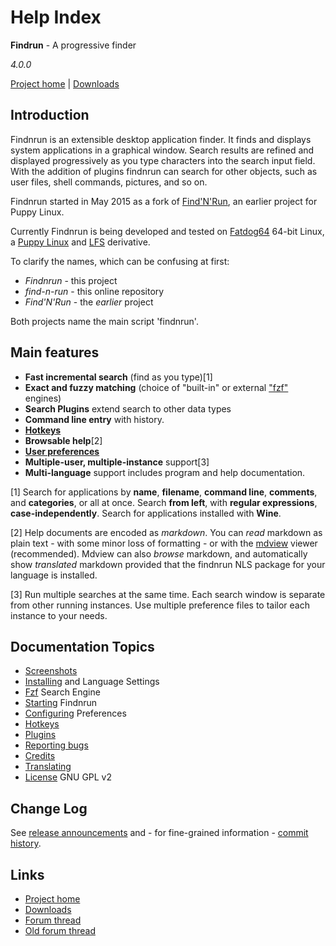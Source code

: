 # Help Index

**Findrun** - A progressive finder

_4.0.0_

[Project home](http://github.com/step-/find-n-run)
   | [Downloads](http://github.com/step-/find-n-run/releases)

## Introduction

Findnrun is an extensible desktop application finder. It finds and
displays system applications in a graphical window. Search results are
refined and displayed progressively as you type characters into the
search input field.  With the addition of plugins findnrun can search
for other objects, such as user files, shell commands, pictures, and so
on.

Findnrun started in May 2015 as a fork of [Find'N'Run](CREDITS.md), an
earlier project for Puppy Linux.

Currently Findnrun is being developed and tested on
[Fatdog64](http://distro.ibiblio.org/fatdog/web/) 64-bit Linux, a
[Puppy Linux](http://puppylinux.com/) and
[LFS](http://www.linuxfromscratch.org/) derivative.

To clarify the names, which can be confusing at first:

 * _Findnrun_ - this project
 * _find-n-run_ - this online repository
 * _Find'N'Run_ - the _earlier_ project

Both projects name the main script 'findnrun'.

## Main features

 * **Fast incremental search** (find as you type)[1]
 * **Exact and fuzzy matching** (choice of "built-in" or external ["fzf"](fzf.md) engines)
 * **Search Plugins** extend search to other data types
 * **Command line entry** with history.
 * **[Hotkeys](hotkey.md)**
 * **Browsable help**[2]
 * **[User preferences](preference.md)**
 * **Multiple-user, multiple-instance** support[3]
 * **Multi-language** support includes program and help documentation.

[1] Search for applications by **name**, **filename**, **command line**,
   **comments**, and **categories**, or all at once. Search **from left**,
   with **regular expressions**, **case-independently**. Search for
   applications installed with **Wine**.

[2] Help documents are encoded as _markdown_. You can _read_ markdown as
   plain text - with some minor loss of formatting - or with the
   [mdview](http://chiselapp.com/user/jamesbond/repository/mdview3/index)
   viewer (recommended). Mdview can also _browse_ markdown, and
   automatically show _translated_ markdown provided that the findnrun
   NLS package for your language is installed.

[3] Run multiple searches at the same time. Each search window is
   separate from other running instances. Use multiple preference
   files to tailor each instance to your needs.

## Documentation Topics

 * [Screenshots](screenshots.md)
 * [Installing](install.md) and Language Settings
 * [Fzf](fzf.md) Search Engine
 * [Starting](running.md) Findnrun
 * [Configuring](preference.md) Preferences
 * [Hotkeys](hotkey.md)
 * [Plugins](plugin.md)
 * [Reporting bugs](issues.md)
 * [Credits](CREDITS.md)
 * [Translating](TRANSLATING.md)
 * [License](LICENSE.md) GNU GPL v2

## Change Log

See [release announcements](https://github.com/step-/find-n-run/releases)
and - for fine-grained information -
[commit history](https://github.com/step-/find-n-run/commits/master).

## Links

 * [Project home](http://github.com/step-/find-n-run)
 * [Downloads](http://github.com/step-/find-n-run/releases)
 * [Forum thread](http://www.murga-linux.com/puppy/viewtopic.php?t=102811)
 * [Old forum thread](http://www.murga-linux.com/puppy/viewtopic.php?t=98330)

